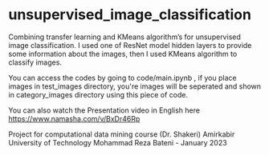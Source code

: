 # unsupervised_image_classification
Combining transfer learning and KMeans algorithm’s for unsupervised image classification.
I used one of ResNet model hidden layers to provide some information about the images, then I used KMeans algorithm to classify images.

You can access the codes by going to code/main.ipynb , if you place images in test_images directory, you're images will be seperated and shown in category_images directory using this piece of code.

You can also watch the Presentation video in English here
https://www.namasha.com/v/BxDr46Rp

Project for computational data mining course (Dr. Shakeri)
Amirkabir University of Technology
Mohammad Reza Bateni - January 2023
